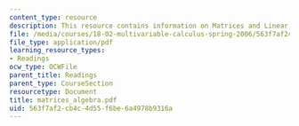 ```yaml
---
content_type: resource
description: This resource contains information on Matrices and Linear Algebra.
file: /media/courses/18-02-multivariable-calculus-spring-2006/563f7af2cb4c4d55f6be6a4978b9316a_matrices_algebra.pdf
file_type: application/pdf
learning_resource_types:
- Readings
ocw_type: OCWFile
parent_title: Readings
parent_type: CourseSection
resourcetype: Document
title: matrices_algebra.pdf
uid: 563f7af2-cb4c-4d55-f6be-6a4978b9316a
---
```

